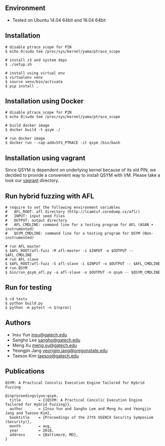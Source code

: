 ## Environment
- Tested on Ubuntu 14.04 64bit and 16.04 64bit

## Installation

~~~~{.sh}
# disable ptrace_scope for PIN
$ echo 0|sudo tee /proc/sys/kernel/yama/ptrace_scope

# install z3 and system deps
$ ./setup.sh

# install using virtual env
$ virtualenv venv
$ source venv/bin/activate
$ pip install .
~~~~

## Installation using Docker

~~~~{.sh}
# disable ptrace_scope for PIN
$ echo 0|sudo tee /proc/sys/kernel/yama/ptrace_scope

# build docker image
$ docker build -t qsym ./

# run docker image
$ docker run --cap-add=SYS_PTRACE -it qsym /bin/bash
~~~~

## Installation using vagrant

Since QSYM is dependent on underlying kernel because of its old PIN, we decided
to provide a convenient way to install QSYM with VM. Please take a look
our [vagrant](vagrant) directory.


## Run hybrid fuzzing with AFL

~~~~{.sh}
# require to set the following environment variables
#   AFL_ROOT: afl directory (http://lcamtuf.coredump.cx/afl/)
#   INPUT: input seed files
#   OUTPUT: output directory
#   AFL_CMDLINE: command line for a testing program for AFL (ASAN + instrumented)
#   QSYM_CMDLINE: command line for a testing program for QSYM (Non-instrumented)

# run AFL master
$ $AFL_ROOT/afl-fuzz -M afl-master -i $INPUT -o $OUTPUT -- $AFL_CMDLINE
# run AFL slave
$ $AFL_ROOT/afl-fuzz -S afl-slave -i $INPUT -o $OUTPUT -- $AFL_CMDLINE
# run QSYM
$ bin/run_qsym_afl.py -a afl-slave -o $OUTPUT -n qsym -- $QSYM_CMDLINE
~~~~

## Run for testing

~~~~{.sh}
$ cd tests
$ python build.py
$ python -m pytest -n $(nproc)
~~~~

## Authors
- Insu Yun <insu@gatech.edu>
- Sangho Lee <sangho@gatech.edu>
- Meng Xu <meng.xu@gatech.edu>
- Yeongjin Jang <yeongjin.jang@oregonstate.edu>
- Taesoo Kim <taesoo@gatech.edu>

## Publications
```
QSYM: A Practical Concolic Execution Engine Tailored for Hybrid Fuzzing

@inproceedings{yun:qsym,
  title        = {{QSYM: A Practical Concolic Execution Engine Tailored for Hybrid Fuzzing}},
  author       = {Insu Yun and Sangho Lee and Meng Xu and Yeongjin Jang and Taesoo Kim},
  booktitle    = {Proceedings of the 27th USENIX Security Symposium (Security)},
  month        = aug,
  year         = 2018,
  address      = {Baltimore, MD},
}
```

